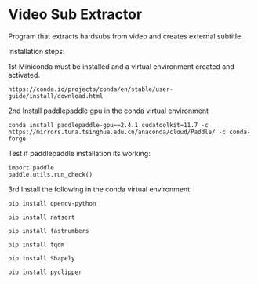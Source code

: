 # Video Sub Extractor
Program that extracts hardsubs from video and creates external subtitle.

Installation steps:

1st Miniconda must be installed and a virtual environment created and activated.
```
https://conda.io/projects/conda/en/stable/user-guide/install/download.html
```

2nd Install paddlepaddle gpu in the conda virtual environment

```
conda install paddlepaddle-gpu==2.4.1 cudatoolkit=11.7 -c https://mirrors.tuna.tsinghua.edu.cn/anaconda/cloud/Paddle/ -c conda-forge
```
Test if paddlepaddle installation its working:
```
import paddle
paddle.utils.run_check()
```

3rd Install the following in the conda virtual environment:
```
pip install opencv-python
```
```
pip install natsort
```
```
pip install fastnumbers
```
```
pip install tqdm
```
```
pip install Shapely
```
```
pip install pyclipper
```
